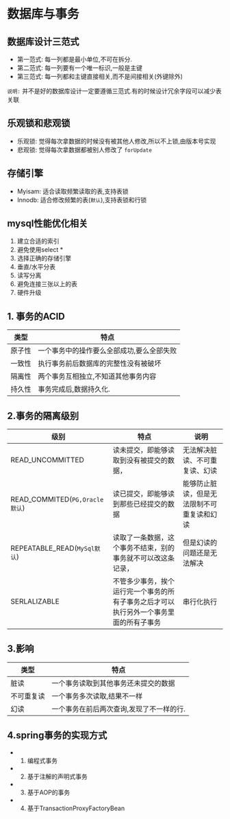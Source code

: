 # 数据库与事务

## 数据库设计三范式
 - 第一范式: 每一列都是最小单位,不可在拆分.
 - 第二范式: 每一列要有一个唯一标识,一般是主键
 - 第三范式: 每一列都和主键直接相关,而不是间接相关(外键除外)
 
  `说明:` 并不是好的数据库设计一定要遵循三范式.有的时候设计冗余字段可以减少表关联
  
## 乐观锁和悲观锁
 - 乐观锁: 觉得每次拿数据的时候没有被其他人修改,所以不上锁,由版本号实现
 - 悲观锁: 觉得每次拿数据都被别人修改了 `forUpdate`

## 存储引擎
 - Myisam: 适合读取频繁读取的表,支持表锁
 - Innodb: 适合修改频繁的表(`默认`),支持表锁和行锁
## mysql性能优化相关
1. 建立合适的索引
2. 避免使用select *
3. 选择正确的存储引擎
4. 垂直/水平分表
5. 读写分离
6. 避免连接三张以上的表
7. 硬件升级
## 1. 事务的ACID
| 类型 | 特点 | 
| ---- | ---- |
| 原子性 | 一个事务中的操作要么全部成功,要么全部失败 | 
| 一致性 | 执行事务前后数据库的完整性没有被破坏 | 
| 隔离性 | 两个事务互相独立,不知道其他事务内容 |
| 持久性 | 事务完成后,数据持久化. |

## 2.事务的隔离级别
| 级别 | 特点 | 说明|
| ---- | ---- | ---- |
| READ_UNCOMMITTED | 读未提交，即能够读取到没有被提交的数据， | 无法解决脏读、不可重复读、幻读
| READ_COMMITED(`PG,Oracle默认`) | 读已提交，即能够读到那些已经提交的数据 | 能够防止脏读，但是无法限制不可重复读和幻读
| REPEATABLE_READ(`MySql默认`) | 读取了一条数据，这个事务不结束，别的事务就不可以改这条记录，| 但是幻读的问题还是无法解决
| SERLALIZABLE | 不管多少事务，挨个运行完一个事务的所有子事务之后才可以执行另外一个事务里面的所有子事务 | 串行化执行|

## 3.影响

| 类型 | 特点 | 
| ---- | ---- |
| 脏读 | 一个事务读取到其他事务还未提交的数据 | 
| 不可重复读 | 一个事务多次读取,结果不一样 | 
| 幻读 | 一个事务在前后两次查询,发现了不一样的行. |

## 4.spring事务的实现方式
 - 1. 编程式事务
 - 2. 基于注解的声明式事务
 - 3. 基于AOP的事务
 - 4. 基于TransactionProxyFactoryBean